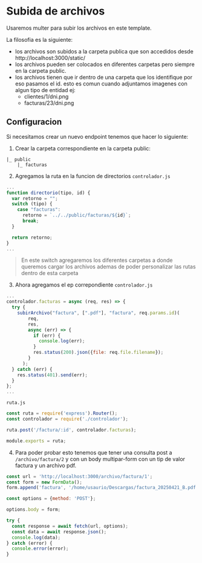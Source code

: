 # Subida de archivos

Usaremos multer para subir los archivos en este template.

La filosofia es la siguiente:
- los archivos son subidos a la carpeta publica que son accedidos desde http://localhost:3000/static/
- los archivos pueden ser colocados en diferentes carpetas pero siempre en la carpeta public.
- los archivos tienen que ir dentro de una carpeta que los identifique por eso pasamos el id. esto es comun cuando adjuntamos imagenes con algun tipo de entidad ej:
  - clientes/1/dni.png
  - facturas/23/dni.png

## Configuracion 

Si necesitamos crear un nuevo endpoint tenemos que hacer lo siguiente:

1. Crear la carpeta correspondiente en la carpeta public:
```text
|_ public
    |_ facturas
```
2. Agregamos la ruta en la funcion de directorios
`controlador.js`
```js
...
function directorio(tipo, id) {
  var retorno = "";
  switch (tipo) {
    case "facturas":
      retorno = `../../public/facturas/${id}`;
      break;
  }

  return retorno;
}
...
```
> En este switch agregaremos los diferentes carpetas a donde queremos cargar los archivos
> ademas de poder personalizar las rutas dentro de esta carpeta

3. Ahora agregamos el ep correpondiente
`controlador.js`

```js
...
controlador.facturas = async (req, res) => {
  try {
    subirArchivo("factura", [".pdf"], "factura", req.params.id)(
        req,
        res,
        async (err) => {
          if (err) {
            console.log(err);
          }
          res.status(200).json({file: req.file.filename});
        }
      );
  } catch (err) {
    res.status(401).send(err);
  }
};
...
```

`ruta.js`
```js
const ruta = require('express').Router();
const controlador = require('./controlador');

ruta.post('/factura/:id', controlador.facturas);

module.exports = ruta;

```

4. Para poder probar esto tenemos que tener una consulta post a `/archivo/factura/2` y con un body multipar-form con un tip de valor factura y un archivo pdf.

```js
const url = 'http://localhost:3000/archivo/factura/1';
const form = new FormData();
form.append('factura', '/home/usaurio/Descargas/factura_20250421_B.pdf');

const options = {method: 'POST'};

options.body = form;

try {
  const response = await fetch(url, options);
  const data = await response.json();
  console.log(data);
} catch (error) {
  console.error(error);
}
```